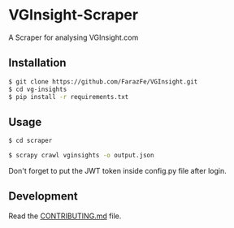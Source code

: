 # VGInsight-Scraper

A Scraper for analysing VGInsight.com

## Installation

```bash
$ git clone https://github.com/FarazFe/VGInsight.git
$ cd vg-insights
$ pip install -r requirements.txt
```

## Usage

```bash
$ cd scraper
```

```bash
$ scrapy crawl vginsights -o output.json
```
Don't forget to put the JWT token inside config.py file after login.
## Development

Read the [CONTRIBUTING.md](CONTRIBUTING.md) file.